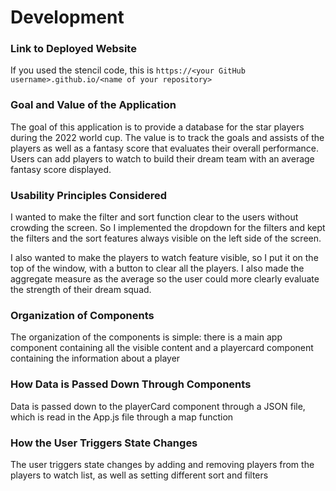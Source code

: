 # Development

### Link to Deployed Website

If you used the stencil code, this is `https://<your GitHub username>.github.io/<name of your repository>`

### Goal and Value of the Application

The goal of this application is to provide a database for the star players during the 2022 world cup. The value is to track the goals and assists of the players as well as a fantasy score that evaluates their overall performance. Users can add players to watch to build their dream team with an average fantasy score displayed.

### Usability Principles Considered

I wanted to make the filter and sort function clear to the users without crowding the screen. So I implemented the dropdown for the filters and kept the filters and the sort features always visible on the left side of the screen.

I also wanted to make the players to watch feature visible, so I put it on the top of the window, with a button to clear all the players. I also made the aggregate measure as the average so the user could more clearly evaluate the strength of their dream squad.

### Organization of Components

The organization of the components is simple: there is a main app component containing all the visible content and a playercard component containing the information about a player

### How Data is Passed Down Through Components

Data is passed down to the playerCard component through a JSON file, which is read in the App.js file through a map function

### How the User Triggers State Changes

The user triggers state changes by adding and removing players from the players to watch list, as well as setting different sort and filters

